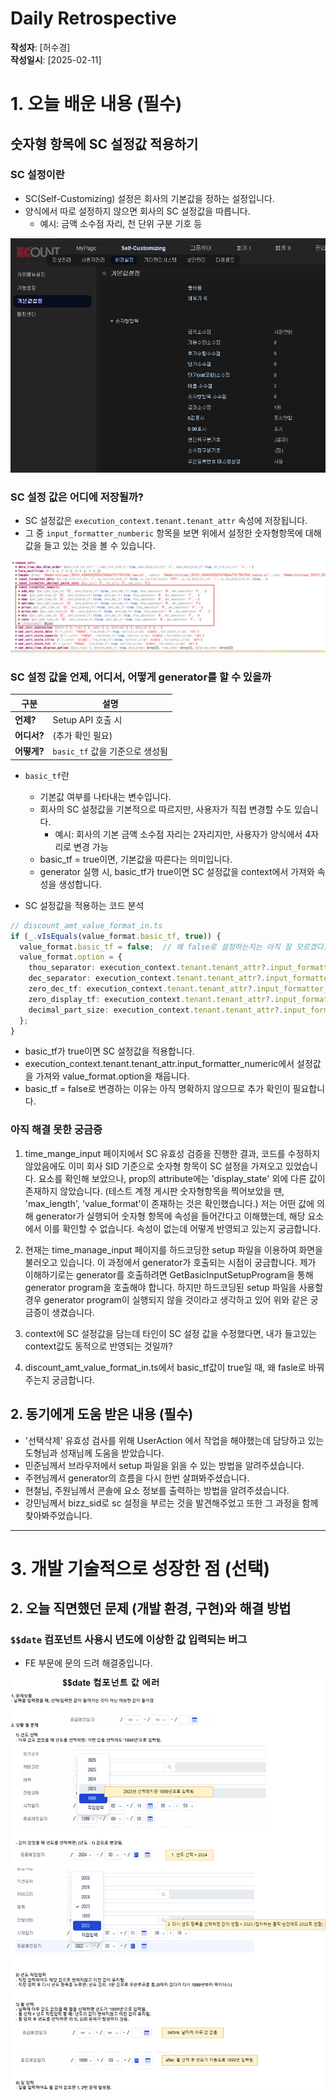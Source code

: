 # Daily Retrospective

**작성자**: [허수경]  
**작성일시**: [2025-02-11]

# 1. 오늘 배운 내용 (필수)

## 숫자형 항목에 SC 설정값 적용하기

### SC 설정이란
- SC(Self-Customizing) 설정은 회사의 기본값을 정하는 설정입니다.
- 양식에서 따로 설정하지 않으면 회사의 SC 설정값을 따릅니다.
  - 예시: 금액 소수점 자리, 천 단위 구분 기호 등

![alt_text](./ref/허수경_이미지/250211_sc설정.png)

### SC 설정 값은 어디에 저장될까?
- SC 설정값은 `execution_context.tenant.tenant_attr` 속성에 저장됩니다.
- 그 중 `input_formatter_numberic` 항목을 보면 위에서 설정한 숫자형항목에 대해 값을 들고 있는 것을 볼 수 있습니다.

![alt_text](./ref/허수경_이미지/250211_tenant_attr.png)


### SC 설정 값을 언제, 어디서, 어떻게 generator를 할 수 있을까
| 구분  | 설명  |
|--------|------------------|
| **언제?** | Setup API 호출 시 |
| **어디서?** | (추가 확인 필요) |
| **어떻게?** | `basic_tf` 값을 기준으로 생성됨 |

- `basic_tf`란 
  - 기본값 여부를 나타내는 변수입니다.
  - 회사의 SC 설정값을 기본적으로 따르지만, 사용자가 직접 변경할 수도 있습니다.
    - 예시: 회사의 기본 금액 소수점 자리는 2자리지만, 사용자가 양식에서 4자리로 변경 가능
  - basic_tf = true이면, 기본값을 따른다는 의미입니다.
  - generator 실행 시, basic_tf가 true이면 SC 설정값을 context에서 가져와 속성을 생성합니다.

-  SC 설정값을 적용하는 코드 분석
  ```ts
  // discount_amt_value_format_in.ts
  if (_.vIsEquals(value_format.basic_tf, true)) {
    value_format.basic_tf = false;  // 왜 false로 설정하는지는 아직 잘 모르겠다.
    value_format.option = {
      thou_separator: execution_context.tenant.tenant_attr?.input_formatter_numeric?.options?.thou_separator,
      dec_separator: execution_context.tenant.tenant_attr?.input_formatter_numeric?.options?.dec_separator,
      zero_dec_tf: execution_context.tenant.tenant_attr?.input_formatter_numeric?.options?.zero_dec_tf,
      zero_display_tf: execution_context.tenant.tenant_attr?.input_formatter_numeric?.options?.zero_display_tf,
      decimal_part_size: execution_context.tenant.tenant_attr?.input_formatter_numeric?.amt?.decimal_part_size,
    };
  }
  ```
  - basic_tf가 true이면 SC 설정값을 적용합니다.
  - execution_context.tenant.tenant_attr.input_formatter_numeric에서 설정값을 가져와 value_format.option을 채웁니다.
  - basic_tf = false로 변경하는 이유는 아직 명확하지 않으므로 추가 확인이 필요합니다.


### 아직 해결 못한 궁금증
1. time_mange_input 페이지에서 SC 유효성 검증을 진행한 결과, 코드를 수정하지 않았음에도 이미 회사 SID 기준으로 숫자형 항목이 SC 설정을 가져오고 있었습니다.
요소를 확인해 보았으나, prop의 attribute에는 'display_state' 외에 다른 값이 존재하지 않았습니다.
(테스트 계정 게시판 숫자형항목을 찍어보았을 땐, 'max_length', 'value_format'이 존재하는 것은 확인했습니다.)
저는 어떤 값에 의해 generator가 실행되어 숫자형 항목에 속성을 들어간다고 이해했는데, 해당 요소에서 이를 확인할 수 없습니다. 속성이 없는데 어떻게 반영되고 있는지 궁금합니다.

2. 현재는 time_manage_input 페이지를 하드코딩한 setup 파일을 이용하여 화면을 불러오고 있습니다. 이 과정에서 generator가 호출되는 시점이 궁금합니다.
제가 이해하기로는 generator를 호출하려면 GetBasicInputSetupProgram을 통해 generator program을 호출해야 합니다. 하지만 하드코딩된 setup 파일을 사용할 경우 generator program이 실행되지 않을 것이라고 생각하고 있어 위와 같은 궁금증이 생겼습니다.

3. context에 SC 설정값을 담는데 타인이 SC 설정 값을 수정했다면, 내가 들고있는 context값도 동적으로 반영되는 것일까?

4. discount_amt_value_format_in.ts에서 basic_tf값이 true일 때, 왜 fasle로 바꿔주는지 궁금합니다.


## 2. 동기에게 도움 받은 내용 (필수)

- '선택삭제' 유효성 검사를 위해 UserAction 에서 작업을 해야했는데 담당하고 있는 도형님과 성재님께 도움을 받았습니다.
- 민준님께서 브라우저에서 setup 파일을 읽을 수 있는 방법을 알려주셨습니다.
- 주현님께서 generator의 흐름을 다시 한번 살펴봐주셨습니다.
- 현철님, 주원님께서 콘솔에 요소 정보를 출력하는 방법을 알려주셨습니다.
- 강민님께서 bizz_sid로 sc 설정을 부르는 것을 발견해주었고 또한 그 과정을 함께 찾아봐주었습니다.

---

# 3. 개발 기술적으로 성장한 점 (선택)

## 2. 오늘 직면했던 문제 (개발 환경, 구현)와 해결 방법

### `$$date` 컴포넌트 사용시 년도에 이상한 값 입력되는 버그

- FE 부문에 문의 드려 해결중입니다.

![alt_text](./ref/허수경_이미지/date_컴포넌트_값에러.png)
